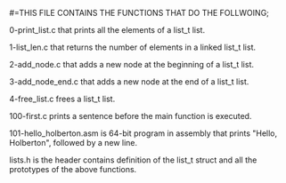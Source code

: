 #=THIS FILE CONTAINS THE FUNCTIONS THAT DO THE FOLLWOING;

0-print_list.c that prints all the elements of a list_t list.

1-list_len.c that returns the number of elements in a linked list_t list.

2-add_node.c that adds a new node at the beginning of a list_t list.

3-add_node_end.c that adds a new node at the end of a list_t list.

4-free_list.c frees a list_t list.

100-first.c prints a sentence before the main function is executed.

101-hello_holberton.asm is 64-bit program in assembly that prints "Hello, Holberton", followed by a new line.

lists.h is the header contains definition of the list_t struct and all the prototypes of the above functions.
